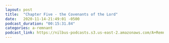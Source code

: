 ```yaml
---
layout: post
title:  "Chapter Five - the Covenants of the Lord"
date:   2020-11-14-21:49:01 -0500
podcast_duration: "00:15:31.84"
categories: a-remnant
podcast_link: https://nilbus-podcasts.s3.us-east-2.amazonaws.com/A+Remnant+Shall+Return/05+-+Chapter+Five+-+the+Covenants+of+the+Lord.mp3
---
```

